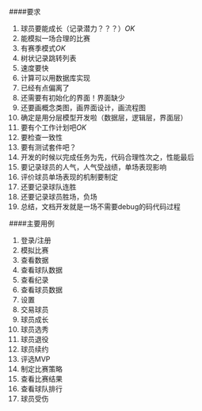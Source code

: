 ####要求
1. 球员要能成长（记录潜力？？？）*OK*
2. 能模拟一场合理的比赛
3. 有赛季模式*OK*
4. 树状记录跳转列表
5. 速度要快
6. 计算可以用数据库实现
7. 已经有点偏离了
8. 还需要有初始化的界面！界面缺少
9. 还要画概念类图，画界面设计，画流程图
10. 确定是用分层模型开发啦（数据层，逻辑层，界面层）
11. 要有个工作计划吧*OK*
12. 要检查一致性
13. 要有测试套件吧？
14. 开发的时候以完成任务为先，代码合理性次之，性能最后
15. 要记录球员的人气，人气受战绩，单场表现影响
16. 评价球员单场表现的机制要制定
17. 还要记录球队连胜
18. 还要记录球员胜场，负场
19. 总结，文档开发就是一场不需要debug的码代码过程


####主要用例
1. 登录/注册
2. 模拟比赛
3. 查看数据
4. 查看球队数据
5. 查看纪录
6. 查看球员数据
7. 设置
8. 交易球员
9. 球员成长
10. 球员选秀
11. 球员退役
12. 球员续约
13. 评选MVP
14. 制定比赛策略
15. 查看比赛结果
16. 查看球队排行
17. 球员受伤
